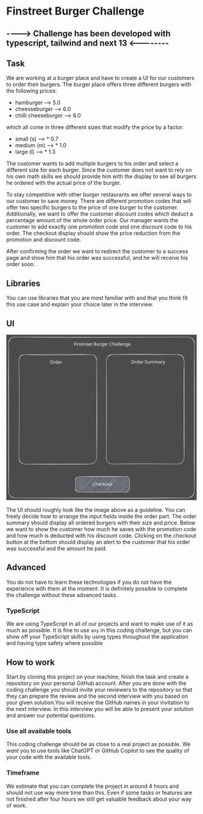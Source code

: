 # Finstreet Burger Challenge


## ----> Challenge has been developed with typescript, tailwind and next 13 <--------



## Task
We are working at a burger place and have to create a UI for our customers to order their burgers. The burger place offers three different burgers with the following prices:

- hamburger --> 5.0
- cheesseburger --> 6.0
- chilli cheeseburger --> 8.0

which all come in three different sizes that modify the price by a factor:

- small (s) --> * 0.7
- medium (m) --> * 1.0
- large (l) --> * 1.3

The customer wants to add multiple burgers to his order and select a different size for each burger. Since the customer does not want to rely on his own math skills we should provide him with the display to see all burgers he ordered with the actual price of the burger.

To stay competitive with other burger restaurants we offer several ways to our customer to save money. There are different promotion codes that will offer two specific burgers to the price of one burger to the customer. Additionally, we want to offer the customer discount codes which deduct a percentage amount of the whole order price. Our manager wants the customer to add exactly one promotion code and one discount code to his order. The checkout display should show the price reduction from the promotion and discount code.

After confirming the order we want to redirect the customer to a success page and show him that his order was successful, and he will receive his order soon.

## Libraries
You can use libraries that you are most familiar with and that you think fit this use case and explain your choice later in the interview.

## UI
![burger challenge ui](./ui.svg)

The UI should roughly look like the image above as a guideline. You can freely decide how to arrange the input fields inside the order part. The order summary should display all ordered burgers with their size and price. Below we want to show the customer how much he saves with the promotion code and how much is deducted with his discount code. Clicking on the checkout button at the bottom should display an alert to the customer that his order was successful and the amount he paid.

## Advanced
You do not have to learn these technologies if you do not have the experience with them at the moment. It is definitely possible to complete the challenge without these advanced tasks.

### TypeScript
We are using TypeScript in all of our projects and want to make use of it as much as possible. It is fine to use `any` in this coding challenge, but you can show off your TypeScript skills by using types throughout the application and having type safety where possible

## How to work
Start by cloning this project on your machine, finish the task and create a repository on your personal GitHub account. After you are done with the coding challenge you should invite your reviewers to the repository so that they can prepare the review and the second interview with you based on your given solution.You will receive the GitHub names in your invitation to the next interview. In this interview you will be able to present your solution and answer our potential questions.

### Use all available tools
This coding challenge should be as close to a real project as possible. We *want* you to use tools like ChatGPT or GitHub Copilot to see the quality of your code with the available tools.

### Timeframe
We estimate that you can complete the project in around 4 hours and should not use way more time than this. Even if some tasks or features are not finished after four hours we still get valuable feedback about your way of work.





